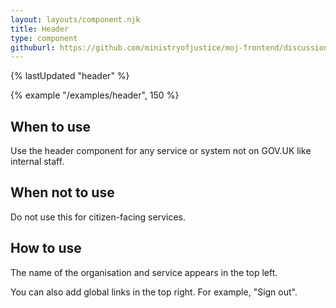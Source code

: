 ```yaml
---
layout: layouts/component.njk
title: Header
type: component
githuburl: https://github.com/ministryofjustice/moj-frontend/discussions/246
---
```


{% lastUpdated "header" %}

{% example "/examples/header", 150 %}

## When to use

Use the header component for any service or system not on GOV.UK like internal staff.

## When not to use

Do not use this for citizen-facing services.

## How to use

The name of the organisation and service appears in the top left.

You can also add global links in the top right. For example, "Sign out".
